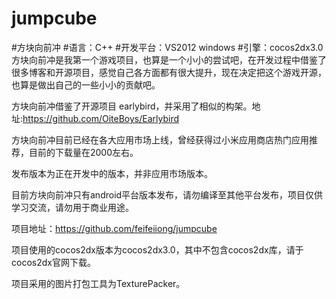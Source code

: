 # jumpcube
#方块向前冲
#语言：C++
#开发平台：VS2012 windows
#引擎：cocos2dx3.0
方块向前冲是我第一个游戏项目，也算是一个小小的尝试吧，在开发过程中借鉴了很多博客和开源项目，感觉自己各方面都有很大提升，现在决定把这个游戏开源，也算是做出自己的一些小小的贡献吧。

方块向前冲借鉴了开源项目 earlybird，并采用了相似的构架。地址:https://github.com/OiteBoys/Earlybird

方块向前冲目前已经在各大应用市场上线，曾经获得过小米应用商店热门应用推荐，目前的下载量在2000左右。

发布版本为正在开发中的版本，并非应用市场版本。

目前方块向前冲只有android平台版本发布，请勿编译至其他平台发布，项目仅供学习交流，请勿用于商业用途。

项目地址：https://github.com/feifeiiong/jumpcube

项目使用的cocos2dx版本为cocos2dx3.0，其中不包含cocos2dx库，请于cocos2dx官网下载。

项目采用的图片打包工具为TexturePacker。

